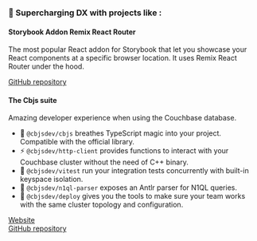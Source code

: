### 🚀 Supercharging DX with projects like :

#### Storybook Addon Remix React Router  

The most popular React addon for Storybook that let you showcase your React components at a specific browser location. It uses Remix React Router under the hood.  

[GitHub repository](https://github.com/JesusTheHun/storybook-addon-remix-react-router)

#### The Cbjs suite
Amazing developer experience when using the Couchbase database.

- 🤖 `@cbjsdev/cbjs` breathes TypeScript magic into your project. Compatible with the official library.  
- ⚡️ `@cbjsdev/http-client` provides functions to interact with your Couchbase cluster without the need of C++ binary.  
- 🧪 `@cbjsdev/vitest` run your integration tests concurrently with built-in keyspace isolation.  
- 🧰 `@cbjsdev/n1ql-parser` exposes an Antlr parser for N1QL queries.
- 🦾 `@cbjsdev/deploy` gives you the tools to make sure your team works with the same cluster topology and configuration.

  
[Website](https://cbjs.dev)  
[GitHub repository](https://github.com/cbjs-dev/cbjs)  
